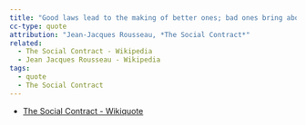 ```yaml
---
title: "Good laws lead to the making of better ones; bad ones bring about worse."
cc-type: quote
attribution: "Jean-Jacques Rousseau, *The Social Contract*"
related:
  - The Social Contract - Wikipedia
  - Jean Jacques Rousseau - Wikipedia
tags:
  - quote
  - The Social Contract
---
```

* [The Social Contract - Wikiquote](https://en.wikiquote.org/wiki/The_Social_Contract)